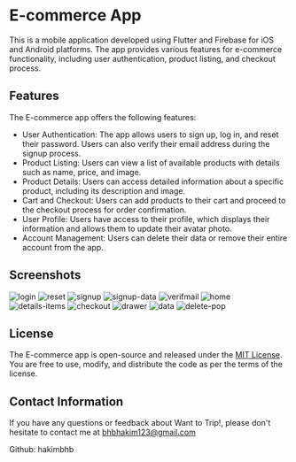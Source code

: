 # E-commerce App

This is a mobile application developed using Flutter and Firebase for iOS and Android platforms. The app provides various features for e-commerce functionality, including user authentication, product listing, and checkout process.

## Features

The E-commerce app offers the following features:

- User Authentication: The app allows users to sign up, log in, and reset their password. Users can also verify their email address during the signup process.
- Product Listing: Users can view a list of available products with details such as name, price, and image.
- Product Details: Users can access detailed information about a specific product, including its description and image.
- Cart and Checkout: Users can add products to their cart and proceed to the checkout process for order confirmation.
- User Profile: Users have access to their profile, which displays their information and allows them to update their avatar photo.
- Account Management: Users can delete their data or remove their entire account from the app.

## Screenshots
![login ](0.png)
![reset ](10.png)
![signup ](1.png)
![signup-data ](2.png)
![verifmail ](3.png)
![home ](4.png)
![details-items ](7.png)
![checkout ](5.png)
![drawer ](6.png)
![data ](8.png)
![delete-pop ](9.png)



## License

The E-commerce app is open-source and released under the [MIT License](https://opensource.org/licenses/MIT). You are free to use, modify, and distribute the code as per the terms of the license.


## Contact Information

If you have any questions or feedback about Want to Trip!, please don't hesitate to contact me at bhbhakim123@gmail.com 

Github: hakimbhb

